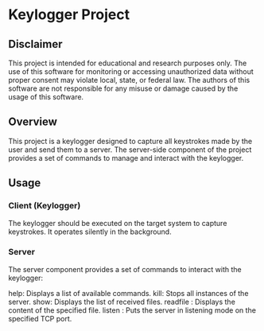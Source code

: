 # Keylogger Project

## Disclaimer
This project is intended for educational and research purposes only. The use of this software for monitoring or accessing unauthorized data without proper consent may violate local, state, or federal law. The authors of this software are not responsible for any misuse or damage caused by the usage of this software.

## Overview
This project is a keylogger designed to capture all keystrokes made by the user and send them to a server. The server-side component of the project provides a set of commands to manage and interact with the keylogger.

## Usage

### Client (Keylogger)
The keylogger should be executed on the target system to capture keystrokes. It operates silently in the background.

### Server
The server component provides a set of commands to interact with the keylogger:

help: Displays a list of available commands.
kill: Stops all instances of the server.
show: Displays the list of received files.
readfile <filename>: Displays the content of the specified file.
listen <port>: Puts the server in listening mode on the specified TCP port.

